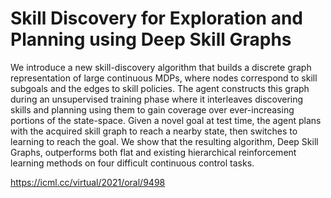 # Skill Discovery for Exploration and Planning using Deep Skill Graphs

We introduce a new skill-discovery algorithm that builds a discrete graph representation of large continuous MDPs, where nodes correspond to skill subgoals and the edges to skill policies. The agent constructs this graph during an unsupervised training phase where it interleaves discovering skills and planning using them to gain coverage over ever-increasing portions of the state-space. Given a novel goal at test time, the agent plans with the acquired skill graph to reach a nearby state, then switches to learning to reach the goal. We show that the resulting algorithm, Deep Skill Graphs, outperforms both flat and existing hierarchical reinforcement learning methods on four difficult continuous control tasks.

https://icml.cc/virtual/2021/oral/9498